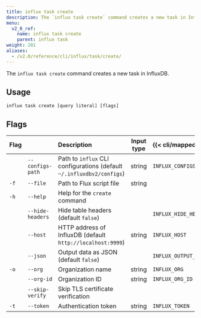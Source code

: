 ```yaml
---
title: influx task create
description: The `influx task create` command creates a new task in InfluxDB.
menu:
  v2_0_ref:
    name: influx task create
    parent: influx task
weight: 201
aliases:
  - /v2.0/reference/cli/influx/task/create/
---
```


The `influx task create` command creates a new task in InfluxDB.

## Usage
```
influx task create [query literal] [flags]
```

## Flags
| Flag |                  | Description                                                           | Input type | {{< cli/mapped >}}    |
|:---- |:---              |:-----------                                                           |:----------:|:--------------------- |
|      | `--configs-path` | Path to `influx` CLI configurations (default `~/.influxdbv2/configs`) | string     |`INFLUX_CONFIGS_PATH`  |
| `-f` | `--file`         | Path to Flux script file                                              | string     |                       |
| `-h` | `--help`         | Help for the `create` command                                         |            |                       |
|      | `--hide-headers` | Hide table headers (default `false`)                                  |            | `INFLUX_HIDE_HEADERS` |
|      | `--host`         | HTTP address of InfluxDB (default `http://localhost:9999`)            | string     | `INFLUX_HOST`         |
|      | `--json`         | Output data as JSON (default `false`)                                 |            | `INFLUX_OUTPUT_JSON`  |
| `-o` | `--org`          | Organization name                                                     | string     | `INFLUX_ORG`          |
|      | `--org-id`       | Organization ID                                                       | string     | `INFLUX_ORG_ID`       |
|      | `--skip-verify`  | Skip TLS certificate verification                                     |            |                       |
| `-t` | `--token`        | Authentication token                                                  | string     | `INFLUX_TOKEN`        |
